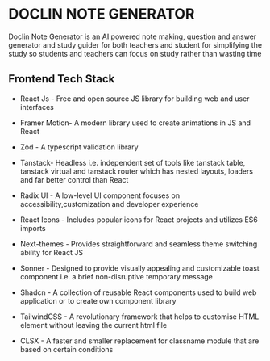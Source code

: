 # DOCLIN NOTE GENERATOR

Doclin Note Generator is an AI powered note making, question and answer generator and study guider for both teachers and student for simplifying the study so students and teachers can focus on study rather than wasting time

## Frontend Tech Stack

- React Js - Free and open source JS library for building web and user interfaces

- Framer Motion- A modern library used to create animations in JS and React

- Zod - A typescript validation library 

- Tanstack- Headless i.e. independent set of tools like tanstack table, tanstack virtual and tanstack router which has nested layouts, loaders and far better control than React

- Radix UI - A low-level UI component focuses on accessibility,customization and developer experience 

- React Icons - Includes popular icons for React projects and utilizes ES6 imports 

- Next-themes - Provides straightforward and seamless theme switching ability for React JS 

- Sonner - Designed to provide visually appealing and customizable toast component i.e. a brief non-disruptive temporary message

- Shadcn -  A collection of reusable React components used to build web application or to create own component library 

- TailwindCSS - A revolutionary framework that helps to customise HTML element without leaving the current html file

- CLSX - A faster and smaller replacement for classname module that are based on certain conditions
